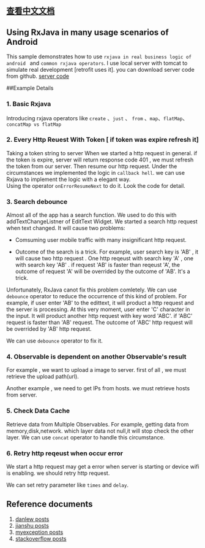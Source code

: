 ## [查看中文文档](https://github.com/chiclaim/awesome_android_rxjava/blob/master/README_CN.md)

## Using RxJava in many usage scenarios of Android

This sample demonstrates how to use  `rxjava in real business logic of android `  and  `common rxjava operators`.
I use local server with tomcat  to simulate real development [retrofit uses it].  you can download server code from github.
[server code](https://github.com/chiclaim/android_mvvm_server)


##Example Details

### 1. Basic Rxjava

Introducing rxjava operators like `create` 、`just` 、 `from`  、`map`、`flatMap`、`concatMap vs flatMap`



### 2. Every Http Reuest With Token [ if token was expire refresh it]  

Taking a token string to server When we started a http request in general. if the token is expire, server will return response code 401 , we must refresh the token from our server. Then resume our http request. Under the circumstances we implemented the logic in `callback hell`. 
we can use Rxjava to implement the logic with a elegant way.  
Using the operator `onErrorResumeNext` to do it.  Look the code for detail.





### 3. Search debounce

Almost all of the app has a search function.  We used to do this with addTextChangeListner of EditText Widget. We started a search http request when text changed. It will cause two problems:

* Comsuming user mobile traffic with many insignificant http request.

*  Outcome of the search is a trick. For example, user search key is 'AB' , it will cause two http request .  One http reqeust with search key 'A' , one with search key 'AB' . if request 'AB' is faster than reqeust 'A', the outcome of request 'A' will be overrided by the outcome of 'AB'.  It's a trick.  



Unfortunately, RxJava canot fix this problem comletely. We can use  `debounce` operator to reduce the occurrence of this kind of problem. For example, if user enter 'AB' to the edittext, it will product a http request and the server is processing.  At this very moment, user enter 'C' character in the input. It will product another http request with key word 'ABC'.  if 'ABC' request is faster than 'AB' request. The outcome of 'ABC' http request will be overrided by 'AB' http request.



We can use `debounce` operator to fix it. 



###  4. Observable is dependent on another Observable's result

For example , we want to upload a image to server.  first of all , we must retrieve the upload path(url).

Another example , we need to get IPs from hosts. we must retrieve hosts from server.



### 5. Check Data Cache



Retrieve data from Multiple Observables.  For example, getting data from memory,disk,network. which layer data not null,it will stop check the other layer. We can use  `concat` operator to handle this circumstance.



### 6. Retry http reqeust when occur error

We start a http request may get a error when server is starting or device wifi is enabling. we should retry http request.

We can set retry parameter like  `times`  and  `delay`. 





## Reference documents

1. [danlew posts](http://blog.danlew.net/page/6/)
2. [jianshu posts](http://www.jianshu.com/p/33c548bce571)
3. [myexception posts](http://www.myexception.cn/android/1949467.html)
4. [stackoverflow posts](http://stackoverflow.com/questions/26201420/retrofit-with-rxjava-handling-network-exceptions-globally)


